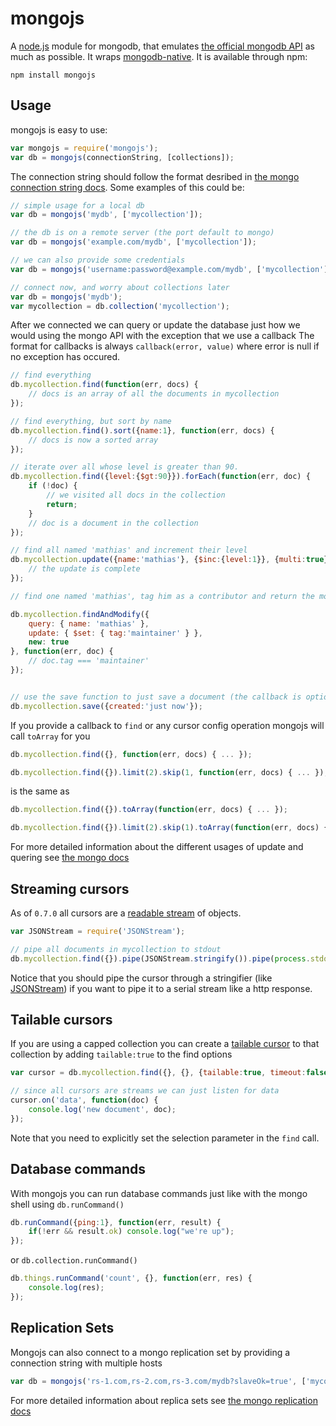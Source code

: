 # mongojs
A [node.js](http://nodejs.org) module for mongodb, that emulates [the official mongodb API](http://www.mongodb.org/display/DOCS/Home) as much as possible. It wraps [mongodb-native](https://github.com/christkv/node-mongodb-native/).
It is available through npm:

	npm install mongojs

## Usage

mongojs is easy to use:

``` js
var mongojs = require('mongojs');
var db = mongojs(connectionString, [collections]);
```

The connection string should follow the format desribed in [the mongo connection string docs](http://docs.mongodb.org/manual/reference/connection-string/).
Some examples of this could be:

``` js
// simple usage for a local db
var db = mongojs('mydb', ['mycollection']);

// the db is on a remote server (the port default to mongo)
var db = mongojs('example.com/mydb', ['mycollection']);

// we can also provide some credentials
var db = mongojs('username:password@example.com/mydb', ['mycollection']);

// connect now, and worry about collections later
var db = mongojs('mydb');
var mycollection = db.collection('mycollection');
```

After we connected we can query or update the database just how we would using the mongo API with the exception that we use a callback
The format for callbacks is always `callback(error, value)` where error is null if no exception has occured.

``` js
// find everything
db.mycollection.find(function(err, docs) {
	// docs is an array of all the documents in mycollection
});

// find everything, but sort by name
db.mycollection.find().sort({name:1}, function(err, docs) {
	// docs is now a sorted array
});

// iterate over all whose level is greater than 90.
db.mycollection.find({level:{$gt:90}}).forEach(function(err, doc) {
	if (!doc) {
		// we visited all docs in the collection
		return;
	}
	// doc is a document in the collection
});

// find all named 'mathias' and increment their level
db.mycollection.update({name:'mathias'}, {$inc:{level:1}}, {multi:true}, function(err) {
	// the update is complete
});

// find one named 'mathias', tag him as a contributor and return the modified doc

db.mycollection.findAndModify({
	query: { name: 'mathias' },
	update: { $set: { tag:'maintainer' } },
	new: true
}, function(err, doc) {
	// doc.tag === 'maintainer'
});


// use the save function to just save a document (the callback is optional for all writes)
db.mycollection.save({created:'just now'});
```

If you provide a callback to `find` or any cursor config operation mongojs will call `toArray` for you

``` js
db.mycollection.find({}, function(err, docs) { ... });

db.mycollection.find({}).limit(2).skip(1, function(err, docs) { ... });
```
is the same as

``` js
db.mycollection.find({}).toArray(function(err, docs) { ... });

db.mycollection.find({}).limit(2).skip(1).toArray(function(err, docs) { ... });
```


For more detailed information about the different usages of update and quering see [the mongo docs](http://www.mongodb.org/display/DOCS/Manual)

## Streaming cursors

As of `0.7.0` all cursors are a [readable stream](http://nodejs.org/api/stream.html#stream_readable_stream) of objects.

``` js
var JSONStream = require('JSONStream');

// pipe all documents in mycollection to stdout
db.mycollection.find({}).pipe(JSONStream.stringify()).pipe(process.stdout);
```

Notice that you should pipe the cursor through a stringifier (like [JSONStream](https://github.com/dominictarr/JSONStream))
if you want to pipe it to a serial stream like a http response.

## Tailable cursors

If you are using a capped collection you can create a [tailable cursor](http://docs.mongodb.org/manual/tutorial/create-tailable-cursor/) to that collection by adding `tailable:true` to the find options

``` js
var cursor = db.mycollection.find({}, {}, {tailable:true, timeout:false});

// since all cursors are streams we can just listen for data
cursor.on('data', function(doc) {
	console.log('new document', doc);
});
```

Note that you need to explicitly set the selection parameter in the `find` call.

## Database commands

With mongojs you can run database commands just like with the mongo shell using `db.runCommand()` 

```js
db.runCommand({ping:1}, function(err, result) {
	if(!err && result.ok) console.log("we're up");
});
```

or `db.collection.runCommand()`

```js
db.things.runCommand('count', {}, function(err, res) {
	console.log(res);
});
```

## Replication Sets

Mongojs can also connect to a mongo replication set by providing a connection string with multiple hosts

``` js
var db = mongojs('rs-1.com,rs-2.com,rs-3.com/mydb?slaveOk=true', ['mycollection']);
```

For more detailed information about replica sets see [the mongo replication docs](http://www.mongodb.org/display/DOCS/Replica+Sets)
